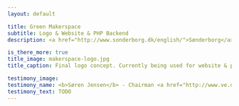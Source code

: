 ```yaml
---
layout: default

title: Green Makerspace
subtitle: Logo & Website & PHP Backend
description: <a href="http://www.sonderborg.dk/english/">Sønderborg</a> is a lovely small town but it has got a great community feel. We are happy that we've helped a bit by kick-starting a local makerspace by designing eye catching logo and useful website.

is_there_more: true
title_image: makerspace-logo.jpg
title_caption: Final logo concept. Currently being used for website & promotional materials.

testimony_image:
testimony_name: <b>Søren Jensen</b> - Chairman <a href="http://www.ve.dk/als">VedvarendeEnergi Als</a>
testimony_text: TODO
---
```


